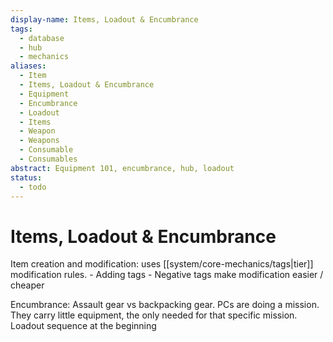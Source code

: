 ```yaml
---
display-name: Items, Loadout & Encumbrance
tags:
  - database
  - hub
  - mechanics
aliases:
  - Item
  - Items, Loadout & Encumbrance
  - Equipment
  - Encumbrance
  - Loadout
  - Items
  - Weapon
  - Weapons
  - Consumable
  - Consumables
abstract: Equipment 101, encumbrance, hub, loadout
status:
  - todo
---
```

# Items, Loadout & Encumbrance
 Item creation and modification: uses [[system/core-mechanics/tags|tier]] modification rules.
		- Adding tags
		- Negative tags make modification easier / cheaper

Encumbrance: Assault gear vs backpacking gear. PCs are doing a mission. They carry little equipment, the only needed for that specific mission. Loadout sequence at the beginning